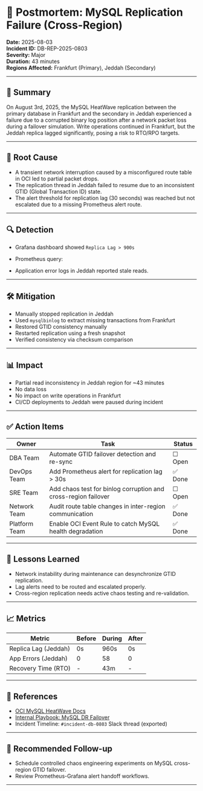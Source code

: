 # 📛 Postmortem: MySQL Replication Failure (Cross-Region)

**Date:** 2025-08-03  
**Incident ID:** DB-REP-2025-0803  
**Severity:** Major  
**Duration:** 43 minutes  
**Regions Affected:** Frankfurt (Primary), Jeddah (Secondary)

---

## 🚨 Summary

On August 3rd, 2025, the MySQL HeatWave replication between the primary database in Frankfurt and the secondary in Jeddah experienced a failure due to a corrupted binary log position after a network packet loss during a failover simulation. Write operations continued in Frankfurt, but the Jeddah replica lagged significantly, posing a risk to RTO/RPO targets.

---

## 🧠 Root Cause

- A transient network interruption caused by a misconfigured route table in OCI led to partial packet drops.
- The replication thread in Jeddah failed to resume due to an inconsistent GTID (Global Transaction ID) state.
- The alert threshold for replication lag (30 seconds) was reached but not escalated due to a missing Prometheus alert route.

---

## 🔍 Detection

- Grafana dashboard showed `Replica Lag > 900s`
- Prometheus query:  




- Application error logs in Jeddah reported stale reads.

---

## 🛠️ Mitigation

- Manually stopped replication in Jeddah
- Used `mysqlbinlog` to extract missing transactions from Frankfurt
- Restored GTID consistency manually
- Restarted replication using a fresh snapshot
- Verified consistency via checksum comparison

---

## 📊 Impact

- Partial read inconsistency in Jeddah region for ~43 minutes
- No data loss
- No impact on write operations in Frankfurt
- CI/CD deployments to Jeddah were paused during incident

---

## ✅ Action Items

| Owner         | Task                                                                 | Status  |
|---------------|----------------------------------------------------------------------|---------|
| DBA Team      | Automate GTID failover detection and re-sync                         | ☐ Open  |
| DevOps Team   | Add Prometheus alert for replication lag > 30s                       | ✅ Done |
| SRE Team      | Add chaos test for binlog corruption and cross-region failover       | ☐ Open  |
| Network Team  | Audit route table changes in inter-region communication              | ✅ Done |
| Platform Team | Enable OCI Event Rule to catch MySQL health degradation              | ✅ Done |

---

## 🧠 Lessons Learned

- Network instability during maintenance can desynchronize GTID replication.
- Lag alerts need to be routed and escalated properly.
- Cross-region replication needs active chaos testing and re-validation.

---

## 📈 Metrics

| Metric                       | Before | During | After |
|-----------------------------|--------|--------|-------|
| Replica Lag (Jeddah)        | 0s     | 960s   | 0s    |
| App Errors (Jeddah)         | 0      | 58     | 0     |
| Recovery Time (RTO)         | -      | 43m    | -     |

---

## 📎 References

- [OCI MySQL HeatWave Docs](https://docs.oracle.com/en/cloud/mysql/)
- [Internal Playbook: MySQL DR Failover](https://git.company.local/runbooks/mysql-dr-failover)
- Incident Timeline: `#incident-db-0803` Slack thread (exported)

---

## 🧪 Recommended Follow-up

- Schedule controlled chaos engineering experiments on MySQL cross-region GTID failover.
- Review Prometheus-Grafana alert handoff workflows.

---